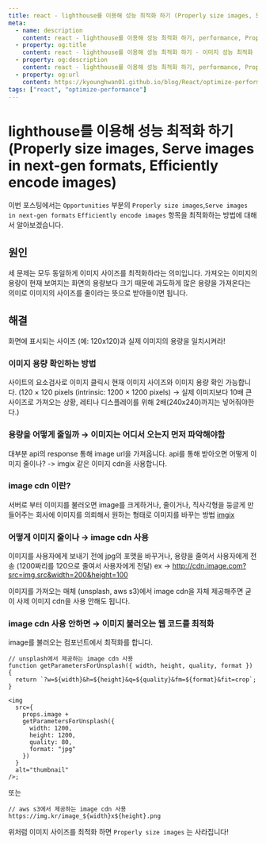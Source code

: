 ```yaml
---
title: react - lighthouse를 이용해 성능 최적화 하기 (Properly size images, Serve images in next-gen formats, Efficiently encode images)
meta:
  - name: description
    content: react - lighthouse를 이용해 성능 최적화 하기, performance, Properly size images, Serve images in next-gen formats, Efficiently encode images
  - property: og:title
    content: react - lighthouse를 이용해 성능 최적화 하기 - 이미지 성능 최적화
  - property: og:description
    content: react - lighthouse를 이용해 성능 최적화 하기, performance, Properly size images, Serve images in next-gen formats, Efficiently encode images
  - property: og:url
    content: https://kyounghwan01.github.io/blog/React/optimize-performance/properly-size-images/
tags: ["react", "optimize-performance"]
---
```


# lighthouse를 이용해 성능 최적화 하기 (Properly size images, Serve images in next-gen formats, Efficiently encode images)

이번 포스팅에서는 `Opportunities` 부분의 `Properly size images`,`Serve images in next-gen formats` `Efficiently encode images` 항목을 최적화하는 방법에 대해서 알아보겠습니다.

## 원인

세 문제는 모두 동일하게 이미지 사이즈를 최적화하라는 의미입니다. 가져오는 이미지의 용량이 현재 보여지는 화면의 용량보다 크기 때문에 과도하게 많은 용량을 가져온다는 의미로 이미지의 사이즈를 줄이라는 뜻으로 받아들이면 됩니다.

## 해결

화면에 표시되는 사이즈 (예: 120x120)과 실제 이미지의 용량을 일치시켜라!

### 이미지 용량 확인하는 방법

사이트의 요소검사로 이미지 클릭시 현재 이미지 사이즈와 이미지 용량 확인 가능합니다. (120 × 120 pixels (intrinsic: 1200 × 1200 pixels) → 실제 이미지보다 10배 큰 사이즈로 가져오는 상황, 레티나 디스플레이를 위해 2배(240x240)까지는 넣어줘야한다.)

### 용량을 어떻게 줄일까 → 이미지는 어디서 오는지 먼저 파악해야함

대부분 api의 response 통해 image url을 가져옵니다.
api를 통해 받아오면 어떻게 이미지 줄이나? -> imgix 같은 이미지 cdn을 사용합니다.

### image cdn 이란?

서버로 부터 이미지를 불러오면 image를 크게하거나, 줄이거나, 직사각형을 둥글게 만들어주는 회사에 이미지를 의뢰해서 원하는 형태로 이미지를 바꾸는 방법 [imgix](https://www.imgix.com/)

### 어떻게 이미지 줄이나 → image cdn 사용

이미지를 사용자에게 보내기 전에 jpg의 포맷을 바꾸거나, 용량을 줄여서 사용자에게 전송 (1200짜리를 120으로 줄여서 사용자에게 전달)
ex → http://cdn.image.com?src=img.src&width=200&height=100

이미지를 가져오는 매체 (unsplash, aws s3)에서 image cdn을 자체 제공해주면 굳이 사제 이미지 cdn을 사용 안해도 됩니다.

### image cdn 사용 안하면 → 이미지 불러오는 웹 코드를 최적화

image를 불러오는 컴포넌트에서 최적화를 합니다.

```tsx
// unsplash에서 제공하는 image cdn 사용
function getParametersForUnsplash({ width, height, quality, format }) {
  return `?w=${width}&h=${height}&q=${quality}&fm=${format}&fit=crop`;
}

<img
  src={
    props.image +
    getParametersForUnsplash({
      width: 1200,
      height: 1200,
      quality: 80,
      format: "jpg"
    })
  }
  alt="thumbnail"
/>;
```

또는

```
// aws s3에서 제공하는 image cdn 사용
https://img.kr/image_${width}x${height}.png
```

위처럼 이미지 사이즈를 최적화 하면 `Properly size images` 는 사라집니다!

<TagLinks />

<Disqus />
